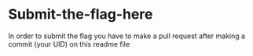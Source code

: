 # Submit-the-flag-here
In order to submit the flag you have to make a pull request after making a commit (your UID) on this readme file

